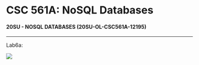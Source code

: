 # CSC 561A: NoSQL Databases

#### 20SU - NOSQL DATABASES (20SU-OL-CSC561A-12195)

---

Lab6a:

<img src="https://csc570e.uis.edu/api/badges/CSC561A-420205/hcarr4/status.svg?branch=master">

